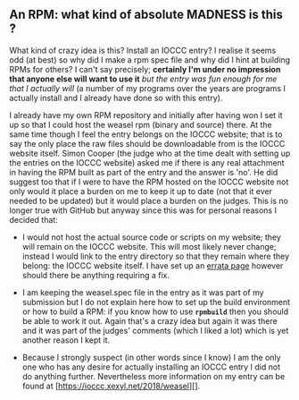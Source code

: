 ## An RPM: what kind of absolute MADNESS is this ?

What kind of crazy idea is this? Install an IOCCC entry? I realise it seems odd
(at best) so why did I make a rpm spec file and why did I hint at building RPMs
for others? I can't say precisely; **certainly I'm under no impression that
anyone else will want to use it** *but the entry was fun enough for me that I
actually will* (a number of my programs over the years are programs I actually
install and I already have done so with this entry).

I already have my own RPM repository and initially after having won I set it up
so that I could host the weasel rpm (binary and source) there. At the same time
though I feel the entry belongs on the IOCCC website; that is to say the only
place the raw files should be downloadable from is the IOCCC website itself.
Simon Cooper (the judge who at the time dealt with setting up the entries on the
IOCCC website) asked me if there is any real attachment in having the RPM built
as part of the entry and the answer is 'no'. He did suggest too that if I were
to have the RPM hosted on the IOCCC website not only would it place a burden on
me to keep it up to date (not that it ever needed to be updated) but it would
place a burden on the judges. This is no longer true with GitHub but anyway
since this was for personal reasons I decided that:


*   I would not host the actual source code or scripts on my website; they will
remain on the IOCCC website. This will most likely never change; instead I would
link to the entry directory so that they remain where they belong: the IOCCC
website itself. I have set up an [errata page][] however should there be anything
requiring a fix.

*   I am keeping the weasel.spec file in the entry as it was part of my
submission but I do not explain here how to set up the build environment or how
to build a RPM: if you know how to use **`rpmbuild`** then you should be able to
work it out. Again that's a crazy idea but again it was there and it was part of
the judges' comments (which I liked a lot) which is yet another reason I kept
it.

*   Because I strongly suspect (in other words since I know) I am the only one
who has any desire for actually installing an IOCCC entry I did not do anything
further. Nevertheless more information on my entry can be found at
[https://ioccc.xexyl.net/2018/weasel][].

[errata page]: https://ioccc.xexyl.net/2018/weasel/errata
[https://ioccc.xexyl.net/2018/weasel]: https://ioccc.xexyl.net/2018/weasel
